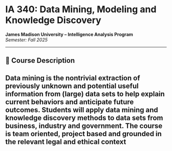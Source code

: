 # IA 340: Data Mining, Modeling and Knowledge Discovery
**James Madison University – Intelligence Analysis Program**  
*Semester: Fall 2025*  

---

## 📘 Course Description
Data mining is the nontrivial extraction of previously unknown and potential useful information from (large) data sets to help explain current behaviors and anticipate future outcomes. Students will apply data mining and knowledge discovery methods to data sets from business, industry and government. The course is team oriented, project based and grounded in the relevant legal and ethical context
---



